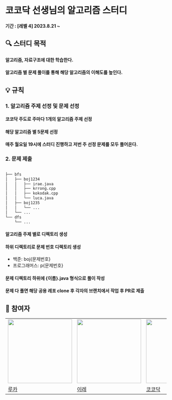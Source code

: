 # 코코닥 선생님의 알고리즘 스터디
#### 기간 : [레벨 4] 2023.8.21 ~

## 🔍 스터디 목적
#### 알고리즘, 자료구조에 대한 학습한다.
#### 알고리즘 별 문제 풀이를 통해 해당 알고리즘의 이해도를 높인다.

## 💡 규칙
### 1. 알고리즘 주제 선정 및 문제 선정
#### 코코닥 주도로 주마다 1개의 알고리즘 주제 선정
#### 해당 알고리즘 별 5문제 선정
#### 매주 월요일 19시에 스터디 진행하고 저번 주 선정 문제를 모두 풀어온다.

### 2. 문제 제출
```bash

├── bfs
│   ├── boj1234
│   │   ├── irae.java
│   │   ├── krrong.cpp
│   │   ├── kokodak.cpp
│   │   └── luca.java
│   ├── boj1235
│   │   └── ...
│   └── ...
└── dfs
    └── ...
```
#### 알고리즘 주제 별로 디렉토리 생성
#### 하위 디렉토리로 문제 번호 디렉토리 생성
  - 백준: boj{문제번호}
  - 프로그래머스: p{문제번호}
#### 문제 디렉토리 하위에 {이름}.java 형식으로 풀이 작성
#### 문제 다 풀면 해당 공용 레포 clone 후 각자의 브랜치에서 작업 후 PR로 제출

## 🫶 참여자
<table>
  <tr>
    <td><img src="https://avatars.githubusercontent.com/u/79090478?"v=4" width=200></td>
    <td><img src="https://avatars.githubusercontent.com/u/100172683?v=4" width=200></td>
    <td><img src="https://avatars.githubusercontent.com/u/45879491?v=4" width=200></td>
    <td><img src="https://avatars.githubusercontent.com/u/84285337?v=4" width=200></td>
  </tr>  
  <tr>
    <td><a href="https://github.com/dooboocookie">루카</a></td>
    <td><a href="https://github.com/zillionme">이레</a></td>
    <td><a href="https://github.com/kokodak">코코닥</a></td>
    <td><a href="https://github.com/krrong">크롱</a></td>
  </tr>
</table>
